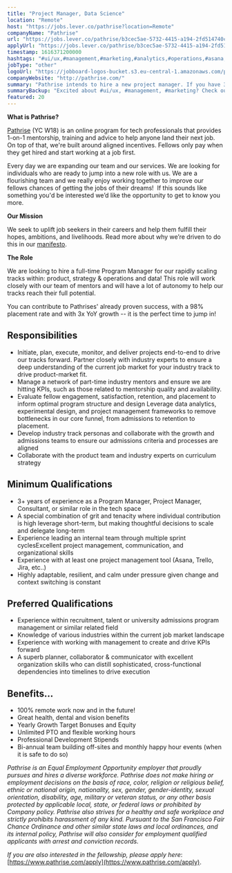 ```yaml
---
title: "Project Manager, Data Science"
location: "Remote"
host: "https://jobs.lever.co/pathrise?location=Remote"
companyName: "Pathrise"
url: "https://jobs.lever.co/pathrise/b3cec5ae-5732-4415-a194-2fd514740c4c"
applyUrl: "https://jobs.lever.co/pathrise/b3cec5ae-5732-4415-a194-2fd514740c4c/apply"
timestamp: 1616371200000
hashtags: "#ui/ux,#management,#marketing,#analytics,#operations,#asana,#jira,#analysis,#office,#monitoring"
jobType: "other"
logoUrl: "https://jobboard-logos-bucket.s3.eu-central-1.amazonaws.com/pathrise"
companyWebsite: "http://pathrise.com/"
summary: "Pathrise intends to hire a new project manager. If you have 3+ years of experience as a Program Manager, Project Manager, Consultant, or similar role in the tech space, consider applying."
summaryBackup: "Excited about #ui/ux, #management, #marketing? Check out this job post!"
featured: 20
---
```


**What is Pathrise?**

[Pathrise](https://www.pathrise.com/) (YC W18) is an online program for tech professionals that provides 1-on-1 mentorship, training and advice to help anyone land their next job. On top of that, we're built around aligned incentives. Fellows only pay when they get hired and start working at a job first.

Every day we are expanding our team and our services. We are looking for individuals who are ready to jump into a new role with us. We are a flourishing team and we really enjoy working together to improve our fellows chances of getting the jobs of their dreams!  If this sounds like something you'd be interested we’d like the opportunity to get to know you more.

**Our Mission**

We seek to uplift job seekers in their careers and help them fulfill their hopes, ambitions, and livelihoods. Read more about why we’re driven to do this in our [manifesto](https://www.pathrise.com/manifesto).

**The Role** 

We are looking to hire a full-time Program Manager for our rapidly scaling tracks within: product, strategy & operations and data! This role will work closely with our team of mentors and will have a lot of autonomy to help our tracks reach their full potential.

You can contribute to Pathrises' already proven success, with a 98% placement rate and with 3x YoY growth -- it is the perfect time to jump in!

## Responsibilities

*   Initiate, plan, execute, monitor, and deliver projects end-to-end to drive our tracks forward. Partner closely with industry experts to ensure a deep understanding of the current job market for your industry track to drive product-market fit.
*   Manage a network of part-time industry mentors and ensure we are hitting KPIs, such as those related to mentorship quality and availability. 
*   Evaluate fellow engagement, satisfaction, retention, and placement to inform optimal program structure and design Leverage data analytics, experimental design, and project management frameworks to remove bottlenecks in our core funnel, from admissions to retention to placement. 
*   Develop industry track personas and collaborate with the growth and admissions teams to ensure our admissions criteria and processes are aligned
*   Collaborate with the product team and industry experts on curriculum strategy

## Minimum Qualifications

*   3+ years of experience as a Program Manager, Project Manager, Consultant, or similar role in the tech space 
*   A special combination of grit and tenacity where individual contribution is high leverage short-term, but making thoughtful decisions to scale and delegate long-term
*   Experience leading an internal team through multiple sprint cyclesExcellent project management, communication, and organizational skills
*   Experience with at least one project management tool (Asana, Trello, Jira, etc..)
*   Highly adaptable, resilient, and calm under pressure given change and context switching is constant

## Preferred Qualifications

*   Experience within recruitment, talent or university admissions program management or similar related field 
*   Knowledge of various industries within the current job market landscape
*   Experience with working with management to create and drive KPIs forward 
*   A superb planner, collaborator & communicator with excellent organization skills who can distill sophisticated, cross-functional dependencies into timelines to drive execution

## Benefits...

*   100% remote work now and in the future! 
*   Great health, dental and vision benefits 
*   Yearly Growth Target Bonuses and Equity 
*   Unlimited PTO and flexible working hours
*   Professional Development Stipends 
*   Bi-annual team building off-sites and monthly happy hour events (when it is safe to do so)

_Pathrise is an Equal Employment Opportunity employer that proudly pursues and hires a diverse workforce. Pathrise does not make hiring or employment decisions on the basis of race, color, religion or religious belief, ethnic or national origin, nationality, sex, gender, gender-identity, sexual orientation, disability, age, military or veteran status, or any other basis protected by applicable local, state, or federal laws or prohibited by Company policy. Pathrise also strives for a healthy and safe workplace and strictly prohibits harassment of any kind. Pursuant to the San Francisco Fair Chance Ordinance and other similar state laws and local ordinances, and its internal policy, Pathrise will also consider for employment qualified applicants with arrest and conviction records._

_If you are also interested in the fellowship, please apply here_: [https://www.pathrise.com/apply](https://www.pathrise.com/apply).
